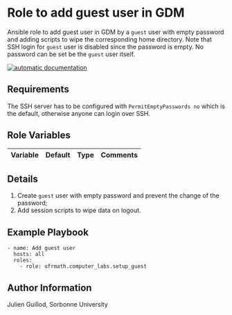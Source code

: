 Role to add guest user in GDM
=============================

Ansible role to add guest user in GDM by a `guest` user with empty password and adding scripts to wipe the corresponding home directory. Note that SSH login for `guest` user is disabled since the password is empty. No password can be set be the `guest` user itself.

[![automatic documentation](https://img.shields.io/badge/automatic-documentation-green?logo=Ansible)](https://guillod.org/ansible_collections/ufrmath/computer_labs/setup_guest_role.html)

Requirements
------------

The SSH server has to be configured with `PermitEmptyPasswords no` which is the default, otherwise anyone can login over SSH.


Role Variables
--------------

| Variable                | Default                   | Type              | Comments                                                  |
|-------------------------|---------------------------|-------------------|-----------------------------------------------------------|

Details
-------

1. Create `guest` user with empty password and prevent the change of the password;
2. Add session scripts to wipe data on logout.

Example Playbook
----------------

    - name: Add guest user
      hosts: all
      roles:
        - role: ufrmath.computer_labs.setup_guest

Author Information
------------------

Julien Guillod, Sorbonne University